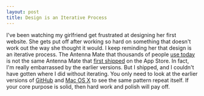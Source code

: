 ```yaml
---
layout: post
title: Design is an Iterative Process
---
```


I've been watching my girlfriend get frustrated at designing her first website. She gets put off after working so hard on something that doesn't work out the way she thought it would. I keep reminding her that design is an iterative process. The Antenna Mate that thousands of people [use today](http://www.flickr.com/photos/tatejohnson/8691229793/in/set-72157633377668866/) is not the same Antenna Mate that [first shipped](http://www.flickr.com/photos/tatejohnson/8692347604/in/set-72157633377668866/) on the App Store. In fact, I'm really embarrassed by the earlier versions. But I shipped, and I couldn't have gotten where I did without iterating. You only need to look at the earlier versions of [GitHub](http://blog.directededge.com/wp-content/uploads/2009/03/github.png) and [Mac OS X](http://upload.wikimedia.org/wikipedia/en/d/d8/MacOSX10-0screenshot.png) to see the same pattern repeat itself. If your core purpose is solid, then hard work and polish will pay off.
